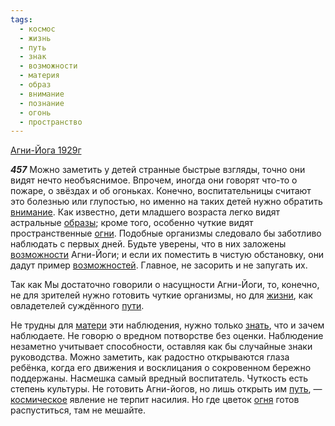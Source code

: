 ```yaml
---
tags:
  - космос
  - жизнь
  - путь
  - знак
  - возможности
  - материя
  - образ
  - внимание
  - познание
  - огонь
  - пространство
---
```


[Агни-Йога 1929г](/agni/1929)

___457___
Можно заметить у детей странные быстрые взгляды, точно они видят нечто необъяснимое. Впрочем, иногда они говорят что-то о пожаре, о звёздах и об огоньках. Конечно, воспитательницы считают это болезнью или глупостью, но именно на таких детей нужно обратить [внимание](/tag/#внимание). Как известно, дети младшего возраста легко видят астральные [образы](/tag/#образ); кроме того, особенно чуткие видят пространственные [огни](/tag/#огонь). Подобные организмы следовало бы заботливо наблюдать с первых дней. Будьте уверены, что в них заложены [возможности](/tag/#возможности) Агни-Йоги; и если их поместить в чистую обстановку, они дадут пример [возможностей](/tag/#возможности). Главное, не засорить и не запугать их.   

Так как Мы достаточно говорили о насущности Агни-Йоги, то, конечно, не для зрителей нужно готовить чуткие организмы, но для [жизни](/tag/#жизнь), как овладетелей суждённого [пути](/tag/#[путь](/tag/#путь)).   

Не трудны для [матери](/tag/#материя) эти наблюдения, нужно только [знать](/tag/#познание), что и зачем наблюдаете. Не говорю о вредном потворстве без оценки. Наблюдение незаметно учитывает способности, оставляя как бы случайные знаки руководства. Можно заметить, как радостно открываются глаза ребёнка, когда его движения и восклицания о сокровенном бережно поддержаны. Насмешка самый вредный воспитатель. Чуткость есть степень культуры. Не готовить Агни-йогов, но лишь открыть им [путь](/tag/#путь), — [космическое](/tag/#космос) явление не терпит насилия. Но где цветок [огня](/tag/#огонь) готов распуститься, там не мешайте.